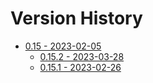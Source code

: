# Version History

- [0.15 - 2023-02-05](./0.15/summary.md)
  - [0.15.2 - 2023-03-28](./0.15/2023-03-28.md)
  - [0.15.1 - 2023-02-26](./0.15/2023-02-26.md)
